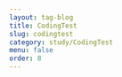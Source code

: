 ```yaml
---
layout: tag-blog
title: CodingTest
slug: codingtest
category: study/CodingTest
menu: false
order: 8
---
```

